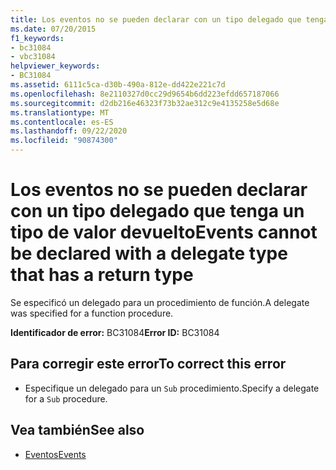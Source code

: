 ```yaml
---
title: Los eventos no se pueden declarar con un tipo delegado que tenga un tipo de valor devuelto
ms.date: 07/20/2015
f1_keywords:
- bc31084
- vbc31084
helpviewer_keywords:
- BC31084
ms.assetid: 6111c5ca-d30b-490a-812e-dd422e221c7d
ms.openlocfilehash: 8e2110327d0cc29d9654b6dd223efdd657187066
ms.sourcegitcommit: d2db216e46323f73b32ae312c9e4135258e5d68e
ms.translationtype: MT
ms.contentlocale: es-ES
ms.lasthandoff: 09/22/2020
ms.locfileid: "90874300"
---
```

# <a name="events-cannot-be-declared-with-a-delegate-type-that-has-a-return-type"></a><span data-ttu-id="036ca-102">Los eventos no se pueden declarar con un tipo delegado que tenga un tipo de valor devuelto</span><span class="sxs-lookup"><span data-stu-id="036ca-102">Events cannot be declared with a delegate type that has a return type</span></span>

<span data-ttu-id="036ca-103">Se especificó un delegado para un procedimiento de función.</span><span class="sxs-lookup"><span data-stu-id="036ca-103">A delegate was specified for a function procedure.</span></span>  
  
 <span data-ttu-id="036ca-104">**Identificador de error:** BC31084</span><span class="sxs-lookup"><span data-stu-id="036ca-104">**Error ID:** BC31084</span></span>  
  
## <a name="to-correct-this-error"></a><span data-ttu-id="036ca-105">Para corregir este error</span><span class="sxs-lookup"><span data-stu-id="036ca-105">To correct this error</span></span>  
  
- <span data-ttu-id="036ca-106">Especifique un delegado para un `Sub` procedimiento.</span><span class="sxs-lookup"><span data-stu-id="036ca-106">Specify a delegate for a `Sub` procedure.</span></span>  
  
## <a name="see-also"></a><span data-ttu-id="036ca-107">Vea también</span><span class="sxs-lookup"><span data-stu-id="036ca-107">See also</span></span>

- [<span data-ttu-id="036ca-108">Eventos</span><span class="sxs-lookup"><span data-stu-id="036ca-108">Events</span></span>](../../programming-guide/language-features/events/index.md)
